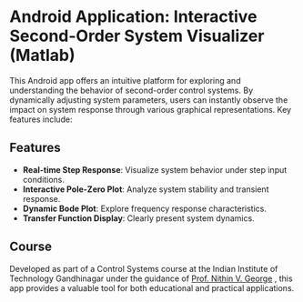 # Android Application: Interactive Second-Order System Visualizer (Matlab)

This Android app offers an intuitive platform for exploring and understanding the behavior of second-order control systems. By dynamically adjusting system parameters, users can instantly observe the impact on system response through various graphical representations. Key features include:

## Features

- **Real-time Step Response**: Visualize system behavior under step input conditions.
- **Interactive Pole-Zero Plot**: Analyze system stability and transient response.
- **Dynamic Bode Plot**: Explore frequency response characteristics.
- **Transfer Function Display**: Clearly present system dynamics.
  
## Course 
Developed as part of a Control Systems course at the Indian Institute of Technology Gandhinagar under the guidance of [Prof. Nithin V. George](https://www.iitgn.ac.in/faculty/ee/fac-nithin)
, this app provides a valuable tool for both educational and practical applications.

